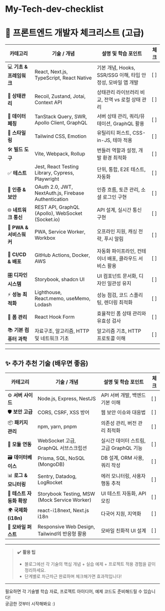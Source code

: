 # My-Tech-dev-checklist

# 🚀 프론트엔드 개발자 체크리스트 (고급)

| 카테고리           | 기술 / 개념                                                  | 설명 및 학습 포인트                                            | 체크 |
|--------------------|--------------------------------------------------------------|--------------------------------------------------------------|-------|
| 💻 **기초 & 프레임워크**   | React, Next.js, TypeScript, React Native                      | 기본 개념, Hooks, SSR/SSG 이해, 타입 안정성, 모바일 앱 개발           | [ ]   |
| 🧠 **상태관리**          | Recoil, Zustand, Jotai, Context API                           | 상태관리 라이브러리 비교, 전역 vs 로컬 상태 관리                  | [ ]   |
| 🔄 **데이터 페칭**         | TanStack Query, SWR, Apollo Client, GraphQL                   | 서버 상태 관리, 쿼리/뮤테이션, GraphQL 활용                      | [ ]   |
| 🎨 **스타일링**           | Tailwind CSS, Emotion                                         | 유틸리티 퍼스트, CSS-in-JS, 테마 적용                           | [ ]   |
| 🛠 **빌드 도구**           | Vite, Webpack, Rollup                                         | 번들러 역할과 설정, 개발 환경 최적화                            | [ ]   |
| ✅ **테스트**             | Jest, React Testing Library, Cypress, Playwright             | 단위, 통합, E2E 테스트, 자동화                                 | [ ]   |
| 🔐 **인증 & 보안**        | OAuth 2.0, JWT, NextAuth.js, Firebase Authentication          | 인증 흐름, 토큰 관리, 소셜 로그인 구현                          | [ ]   |
| 🌐 **네트워크 통신**       | REST API, GraphQL (Apollo), WebSocket (Socket.io)             | API 설계, 실시간 통신 구현                                     | [ ]   |
| 📱 **PWA & 서비스워커**    | PWA, Service Worker, Workbox                                  | 오프라인 지원, 캐싱 전략, 푸시 알림                            | [ ]   |
| 🚀 **CI/CD & 배포**        | GitHub Actions, Docker, AWS                                   | 자동화 파이프라인, 컨테이너 배포, 클라우드 서비스 활용           | [ ]   |
| 🎛 **디자인 시스템**       | Storybook, shadcn UI                                          | UI 컴포넌트 문서화, 디자인 일관성 유지                          | [ ]   |
| ⚡️ **성능 최적화**         | Lighthouse, React.memo, useMemo, Lodash                       | 성능 점검, 코드 스플리팅, 렌더링 최적화                        | [ ]   |
| 📝 **폼 관리**             | React Hook Form                                              | 효율적인 폼 상태 관리와 유효성 검사                            | [ ]   |
| 📚 **기본 컴퓨터 과학**     | 자료구조, 알고리즘, HTTP 및 네트워크 기초                      | 알고리즘 기초, HTTP 프로토콜 이해                              | [ ]   |

---

## ✨ 추가 추천 기술 (배우면 좋음)

| 카테고리           | 기술 / 개념                                                  | 설명 및 학습 포인트                                            | 체크 |
|--------------------|--------------------------------------------------------------|--------------------------------------------------------------|-------|
| ⚙️ **서버 사이드**       | Node.js, Express, NestJS                                     | API 서버 개발, 백엔드 기본 이해                                | [ ]   |
| 🛡 **보안 고급**         | CORS, CSRF, XSS 방어                                         | 웹 보안 이슈와 대응법                                          | [ ]   |
| 📦 **패키지 관리**        | npm, yarn, pnpm                                              | 의존성 관리, 버전 관리 최적화                                  | [ ]   |
| 🧩 **모듈 연동**          | WebSocket 고급, GraphQL 서브스크립션                         | 실시간 데이터 스트림, 고급 GraphQL 기능                         | [ ]   |
| 🗃 **데이터베이스**       | Prisma, SQL, NoSQL (MongoDB)                                 | DB 설계, ORM 사용, 쿼리 작성                                  | [ ]   |
| 📊 **로그 & 모니터링**     | Sentry, Datadog, LogRocket                                   | 에러 모니터링, 사용자 행동 추적                                | [ ]   |
| 🧪 **테스트 자동화 확장** | Storybook Testing, MSW (Mock Service Worker)                 | UI 테스트 자동화, API 모킹                                    | [ ]   |
| 🌍 **국제화 (i18n)**      | react-i18next, Next.js i18n                                  | 다국어 지원, 지역화                                           | [ ]   |
| 📱 **모바일 퍼스트**       | Responsive Web Design, Tailwind의 반응형 활용               | 모바일 친화적 UI 설계                                         | [ ]   |

---

> ✔️ **활용 팁**  
> - 블로그에선 각 기술의 핵심 개념 + 실습 예제 + 프로젝트 적용 경험을 같이 정리하세요.  
> - 단계별로 차근차근 완료하며 체크해가면 효과적입니다!  

---

필요하면 각 기술별 학습 자료, 프로젝트 아이디어, 예제 코드도 준비해드릴 수 있습니다!  
궁금한 것부터 시작해봐요 :)  
